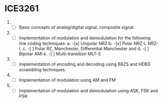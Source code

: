 # ICE3261

1. -[ ] Basic concepts of analog/digital signal, composite signal. 
2. -[ ] Implementation of modulation and demodulation for the following line coding techniques:
    a. -[x] Unipolar NRZ 
    b. -[x] Polar NRZ-L NRZ-I, 
    c. -[ ] Polar RZ, Manchester, Differential Manchester and 
    d. -[ ] Bipolar AMI 
    e. -[ ] Multi-transition MLT-3 
3. -[ ] Implementation of encoding and decoding using B8ZS and HDB3 scrambling techniques. 
4. -[ ] Implementation of modulation using AM and FM 
5. -[ ] Implementation of modulation and demodulation using ASK, FSK and PSK
